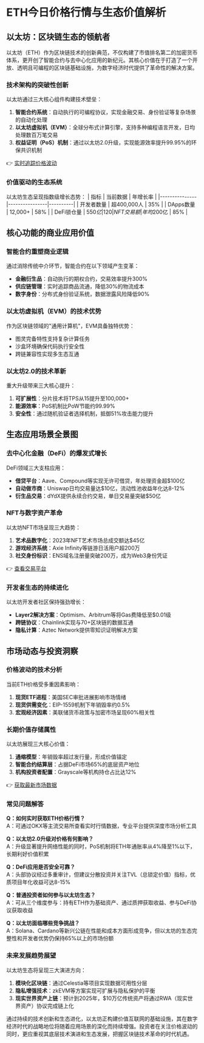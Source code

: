 # ETH今日价格行情与生态价值解析

## 以太坊：区块链生态的领航者
以太坊（ETH）作为区块链技术的创新典范，不仅构建了市值排名第二的加密货币体系，更开创了智能合约与去中心化应用的新纪元。其核心价值在于打造了一个开放、透明且可编程的区块链基础设施，为数字经济时代提供了革命性的解决方案。

### 技术架构的突破性创新
以太坊通过三大核心组件构建技术壁垒：
1. **智能合约系统**：自动执行的可编程协议，实现金融交易、身份验证等复杂场景的自动化处理
2. **以太坊虚拟机（EVM）**：全球分布式计算引擎，支持多种编程语言开发，日均处理数百万笔交易
3. **权益证明（PoS）机制**：通过以太坊2.0升级，实现能源效率提升99.95%的环保共识机制

👉 [实时追踪价格波动](https://bit.ly/okx_welcome)

### 价值驱动的生态系统
以太坊生态呈现指数级增长态势：
| 指标          | 当前数据       | 年增长率 |
|---------------|----------------|----------|
| 开发者数量    | 超400,000人    | 35%      |
| DApps数量     | 12,000+        | 58%      |
| DeFi锁仓量    | $550亿         | 120%     |
| NFT交易额     | 年均$200亿     | 85%      |

## 核心功能的商业应用价值

### 智能合约重塑商业逻辑
通过消除传统中介环节，智能合约在以下领域产生变革：
- **金融衍生品**：自动执行的期权合约，交易效率提升300%
- **供应链管理**：实时追踪商品流通，降低30%的物流成本
- **数字身份**：分布式身份验证系统，数据泄露风险降低90%

### 以太坊虚拟机（EVM）的技术优势
作为区块链领域的"通用计算机"，EVM具备独特优势：
- 图灵完备特性支持复杂计算任务
- 沙盒环境确保代码执行安全性
- 跨链兼容性实现多生态互通

### 以太坊2.0的技术革新
重大升级带来三大核心提升：
1. **可扩展性**：分片技术将TPS从15提升至100,000+
2. **能源效率**：PoS机制比PoW节能约99.99%
3. **安全性**：通过随机验证者选择机制，抵御51%攻击能力提升

## 生态应用场景全景图

### 去中心化金融（DeFi）的爆发式增长
DeFi领域三大支柱应用：
- **借贷平台**：Aave、Compound等实现无许可借贷，年处理资金超$100亿
- **自动做市商**：Uniswap日均交易量达$10亿，流动性池收益年化达8-12%
- **衍生品交易**：dYdX提供永续合约交易，单日交易量突破$50亿

### NFT与数字资产革命
以太坊NFT市场呈现三大趋势：
1. **艺术品数字化**：2023年NFT艺术市场总成交额达$45亿
2. **游戏经济系统**：Axie Infinity等链游日活用户超200万
3. **社交身份标识**：ENS域名注册量突破200万，成为Web3身份凭证

👉 [查看交易平台](https://bit.ly/okx_welcome)

### 开发者生态的持续进化
以太坊开发者社区保持强劲增长：
- **Layer2解决方案**：Optimism、Arbitrum等将Gas费降低至$0.01级
- **跨链协议**：Chainlink实现与70+区块链的数据互通
- **隐私计算**：Aztec Network提供零知识证明解决方案

## 市场动态与投资洞察

### 价格波动的技术分析
当前ETH价格受多重因素影响：
1. **现货ETF进程**：美国SEC审批进展影响市场情绪
2. **现货供需变化**：EIP-1559机制下年销毁率约0.5%
3. **宏观经济因素**：美联储货币政策与加密市场呈现60%相关性

### 长期价值存储属性
以太坊展现三大核心价值：
1. **通缩模型**：年销毁率超过发行量，形成价值锚定
2. **智能合约结算层**：占据DeFi市场65%的底层资产地位
3. **机构投资者配置**：Grayscale等机构持仓占比达12%

👉 [获取最新市场数据](https://bit.ly/okx_welcome)

### 常见问题解答
**Q：如何实时获取ETH价格行情？**  
A：可通过OKX等主流交易所查看实时行情数据，专业平台提供深度市场分析工具

**Q：以太坊2.0升级对价格有何影响？**  
A：升级显著提升网络性能的同时，PoS机制将ETH年通胀率从4%降至1%以下，长期利好价值积累

**Q：DeFi应用是否安全可靠？**  
A：头部协议经过多重审计，但建议分散投资并关注TVL（总锁定价值）指标，优质项目年化收益可达8-15%

**Q：普通投资者如何参与以太坊生态？**  
A：可从三个维度参与：持有ETH作为基础资产、通过质押获取收益、参与DeFi协议获取收益

**Q：以太坊面临哪些竞争挑战？**  
A：Solana、Cardano等新兴公链在性能和成本方面形成竞争，但以太坊的生态完整性和开发者优势仍保持65%以上的市场份额

### 未来发展趋势展望
以太坊生态将呈现三大演进方向：
1. **模块化区块链**：通过Celestia等项目实现数据可用性分层
2. **隐私增强技术**：zkEVM等方案实现可扩展与隐私保护的平衡
3. **现实世界资产上链**：预计到2025年，$10万亿传统资产将通过RWA（现实世界资产）协议完成链上化

通过持续的技术创新和生态进化，以太坊正构建价值互联网的基础设施，其在数字经济时代的战略地位将随着应用场景的深化而持续增强。投资者在关注价格波动的同时，更应重视其底层技术演进和生态发展，把握区块链技术革命的时代机遇。